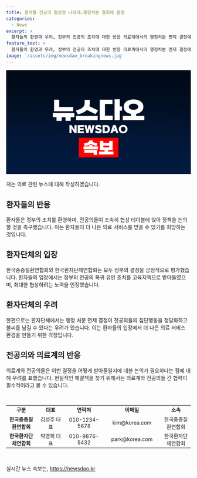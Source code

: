 ```yaml
---
title: 환자들 전공의 협상장 나와야…행정처분 철회에 환영
categories:
  - News
excerpt: >
  환자들의 환영과 우려, 정부의 전공의 조치에 대한 반응 의료계에서의 행정처분 면제 결정에 대해, 환자들은 대체로 환영의 입장을 보이지만, 면죄부 비판과 집단행동 재발 우려도 함께 나타났다. 전공의들의 복귀와 관련된 정책 협상을 논의하고, 환자들을 위한 조치라는 차원에서 긍정적으로 평가하는 반면, 환자단체는 면책 결정이 집단행동을 정당화하고 불씨를 남길 우려를 표명했다. 전공의와 의료계의 반응에도 불안한 시선을 보내며, 향후 대책이 필요하다는 목소리도 나왔다.
feature_text: >
  환자들의 환영과 우려, 정부의 전공의 조치에 대한 반응 의료계에서의 행정처분 면제 결정에 대해, 환자들은 대체로 환영의 입장을 보이지만, 면죄부 비판과 집단행동 재발 우려도 함께 나타났다. 전공의들의 복귀와 관련된 정책 협상을 논의하고, 환자들을 위한 조치라는 차원에서 긍정적으로 평가하는 반면, 환자단체는 면책 결정이 집단행동을 정당화하고 불씨를 남길 우려를 표명했다. 전공의와 의료계의 반응에도 불안한 시선을 보내며, 향후 대책이 필요하다는 목소리도 나왔다.
image: '/assets/img/newsdao_breakingnews.jpg'
---
```


<p><img src="/assets/img/newsdao_breakingnews.jpg" alt="bookingtag 속보" /></p>

<p>저는 의료 관련 뉴스에 대해 작성하겠습니다. </p>

<h2 data-ke-size="size26">환자들의 반응</h2>

<p data-ke-size="size16">환자들은 정부의 조치를 환영하며, 전공의들이 조속히 협상 테이블에 앉아 정책을 논의할 것을 촉구했습니다. 이는 환자들이 더 나은 의료 서비스를 받을 수 있기를 희망하는 것입니다.</p>

<h2 data-ke-size="size26">환자단체의 입장</h2>

<p data-ke-size="size16">한국중증질환연합회와 한국환자단체연합회는 모두 정부의 결정을 긍정적으로 평가했습니다. 환자들의 입장에서는 정부의 전공의 복귀 유인 조치를 고육지책으로 받아들였으며, 최대한 협상하려는 노력을 인정했습니다.</p>

<h2 data-ke-size="size26">환자단체의 우려</h2>

<p data-ke-size="size16">한편으로는 환자단체에서는 행정 처분 면제 결정이 전공의들의 집단행동을 정당화하고 불씨를 남길 수 있다는 우려가 있습니다. 이는 환자들의 입장에서 더 나은 의료 서비스 환경을 만들기 위한 걱정입니다.</p>

<h2 data-ke-size="size26">전공의와 의료계의 반응</h2>

<p data-ke-size="size16">의료계와 전공의들은 이번 결정을 어떻게 받아들일지에 대한 논의가 필요하다는 점에 대해 우려를 표했습니다. 현실적인 해결책을 찾기 위해서는 의료계와 전공의들 간 협력이 필수적이라고 볼 수 있습니다.</p>

<p data-ke-size="size16">&nbsp;</p>

<table>
  <colgroup>
  <col width="118">
  <col width="113">
  <col width="131">
  <col width="180">
  <col width="117">
  </colgroup>
  <tbody>
  <tr>
  <td style="text-align: center; height: 17px;"><b>구분</b></td>
  <td style="text-align: center; height: 17px;"><b>대표</b></td>
  <td style="text-align: center; height: 17px;"><b>연락처</b></td>
  <td style="text-align: center; height: 17px;"><b>이메일</b></td>
  <td style="text-align: center; height: 17px;"><b>소속</b></td>
  </tr>
  <tr>
  <td style="text-align: center; height: 17px;"><b>한국중증질환연합회</b></td>
  <td style="text-align: center; height: 17px;">김성주 대표</td>
  <td style="text-align: center; height: 17px;">010-1234-5678</td>
  <td style="text-align: center; height: 17px;">kim@korea.com</td>
  <td style="text-align: center; height: 17px;">한국중증질환연합회</td>
  </tr>
  <tr>
  <td style="text-align: center; height: 17px;"><b>한국환자단체연합회</b></td>
  <td style="text-align: center; height: 17px;">박영희 대표</td>
  <td style="text-align: center; height: 17px;">010-9876-5432</td>
  <td style="text-align: center; height: 17px;">park@korea.com</td>
  <td style="text-align: center; height: 17px;">한국환자단체연합회</td>
  </tr>
  </tbody>
</table>

<p data-ke-size="size16">&nbsp;</p>
실시간 뉴스 속보는, <a href="https://newsdao.kr" rel="dofollow">https://newsdao.kr</a>


